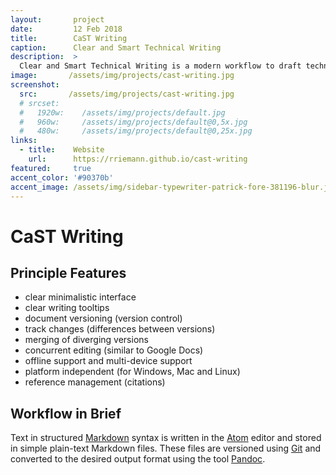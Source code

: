 ```yaml
---
layout:       project
date:         12 Feb 2018
title:        CaST Writing
caption:      Clear and Smart Technical Writing
description:  >
  Clear and Smart Technical Writing is a modern workflow to draft technical documents based on different free software components such as Markdown and Atom.
image:       /assets/img/projects/cast-writing.jpg
screenshot:
  src:       /assets/img/projects/cast-writing.jpg
  # srcset:
  #   1920w:    /assets/img/projects/default.jpg
  #   960w:     /assets/img/projects/default@0,5x.jpg
  #   480w:     /assets/img/projects/default@0,25x.jpg
links:
  - title:    Website
    url:      https://rriemann.github.io/cast-writing
featured:     true
accent_color: '#90370b'
accent_image: /assets/img/sidebar-typewriter-patrick-fore-381196-blur.jpg
---
```


# CaST Writing

## Principle Features

- clear minimalistic interface
- clear writing tooltips
- document versioning (version control)
- track changes (differences between versions)
- merging of diverging versions
- concurrent editing (similar to Google Docs)
- offline support and multi-device support
- platform independent (for Windows, Mac and Linux)
- reference management (citations)

## Workflow in Brief

Text in structured [Markdown] syntax is written in the [Atom] editor and stored in simple plain-text Markdown files. These files are versioned using [Git] and converted to the desired output format using the tool [Pandoc].

[Markdown]: https://en.wikipedia.org/wiki/Markdown
[Atom]: https://en.wikipedia.org/wiki/Atom_(text_editor)
[Git]: https://en.wikipedia.org/wiki/Git
[Pandoc]: https://en.wikipedia.org/wiki/Pandoc
